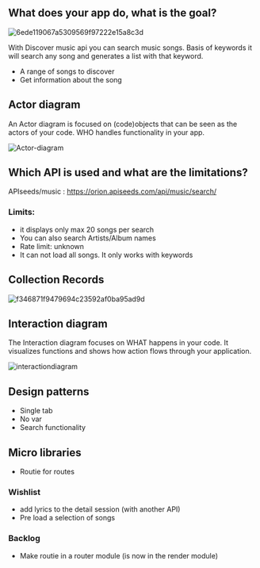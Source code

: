 

## What does your app do, what is the goal?

![6ede119067a5309569f97222e15a8c3d](https://user-images.githubusercontent.com/43183768/74226067-28c84e80-4cbc-11ea-8fca-dd4eae058378.jpg)

With Discover music api you can search music songs. Basis of keywords it will search any song and generates a list with that keyword. 

* A range of songs to discover
* Get information about the song

## Actor diagram

An Actor diagram is focused on (code)objects that can be seen as the actors of your code. WHO handles functionality in your app.

<img width="" alt="Actor-diagram" src="https://user-images.githubusercontent.com/43183768/75482820-d5d1e500-59a5-11ea-99c9-da71d16c594a.png">


## Which API is used and what are the limitations? 

APIseeds/music :  https://orion.apiseeds.com/api/music/search/ 

### Limits:
* it displays only max 20 songs per search
* You can also search Artists/Album names
* Rate limit: unknown
* It can not load all songs. It only works with keywords

## Collection Records

<img width="" alt="f346871f9479694c23592af0ba95ad9d" src="https://user-images.githubusercontent.com/43183768/74240204-bf573880-4cd9-11ea-9163-ec72fe4c0e58.png">

## Interaction diagram
The Interaction diagram focuses on WHAT happens in your code. It visualizes functions and shows how action flows through your application.

<img width="" alt="interactiondiagram" src="https://user-images.githubusercontent.com/43183768/75482917-ff8b0c00-59a5-11ea-8110-9bf0d4402328.png">

## Design patterns
* Single tab
* No var
* Search functionality

## Micro libraries 
* Routie for routes


### Wishlist
* add lyrics to the detail session (with another API)
* Pre load a selection of songs

### Backlog
* Make routie in a router module (is now in the render module)


